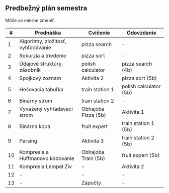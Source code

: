 
## Predbežný plán semestra


Môže sa mierne zmeniť.

| #  |  Prednáška | Cvičenie | Odovzdanie
|----|------------------------------------|----------------------|-------------------|
|  1 | Algoritmy, zložitosť, vyhľadávanie | pizza search        | -                 |
|  2 | Rekurzia a triedenie               | pizza sort          | -  |
|  3 | Údajové štruktúry, zásobník        | polish calculator   | pizza search (4b)  |
|  4 | Spojkový zoznam                    | Aktivita 2 | pizza sort (5b)   |
|  5 | Hešovacia tabuľka                  | train station 1        | polish calculator (5b) |
|  6 | Binárny strom                      | train station 2    | -                 |
|  7 | Vyvážený vyhľadávací strom         | Obhajoba Pizza (5b)     | Aktivita 1     |
|  8 | Binárna kopa                       | fruit expert        | train station 1 (5b)|
|  9 | Parsing                            | Aktivita 3      | train station 2 (5b)|
| 10 | Kompresia a Huffmanovo kódovanie   | Obhajoba Train (5b) | fruit expert (5b)|
| 11 | Kompresia Lempel Ziv               | -                   | Aktivita 2 |
| 12 | -                                  | -                   | -                   |
| 13 | -                                  | Zápočty             | -                   |

